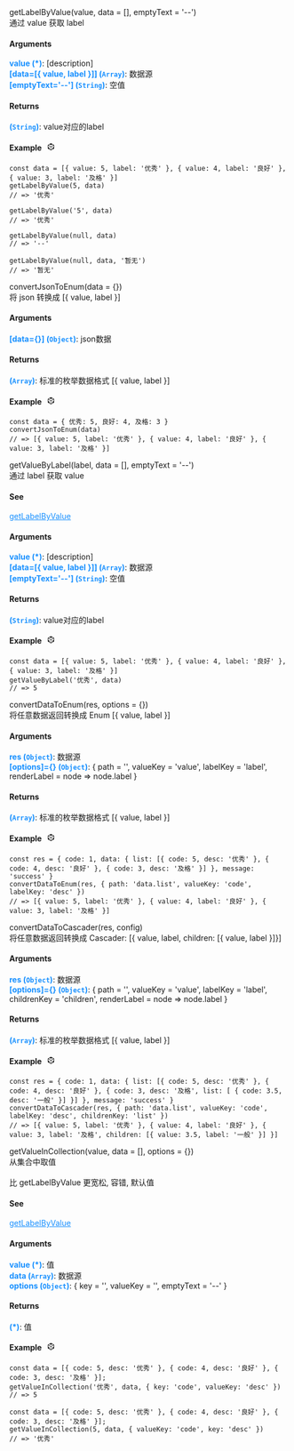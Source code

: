 <div><div id="getlabelbyvalue" class="item-method-name" style="margin-top: -65px; padding-top: 65px;"><div class="item-method-name-area">getLabelByValue(value, data = [], emptyText = '--')</div></div><div class="item-method-content"><div>通过 value 获取 label</div><h4>Arguments</h4><div><strong style="color: #1890ff;">value</strong><strong style="color: #1890ff;"> (*)</strong><span>: [description]</span></div><div><strong style="color: #1890ff;">[data=[{ value, label }]]</strong><strong style="color: #1890ff;"> (<code>Array</code>)</strong><span>: 数据源</span></div><div><strong style="color: #1890ff;">[emptyText='--']</strong><strong style="color: #1890ff;"> (<code>String</code>)</strong><span>: 空值</span></div><h4>Returns</h4><span><strong style="color: #1890ff;">(<code>String</code>)</strong><span>: value对应的label</span></span><h4><span>Example</span><i style="margin-left: 10px; cursor: pointer;" ariaLabel="图标: code" class="anticon anticon-code-sandbox action-showREPL" data-funcname="getLabelByValue" data-example="120,156,139,86,74,206,207,43,46,81,72,73,44,73,84,176,85,136,174,86,40,75,204,41,77,181,82,48,213,81,200,73,76,74,205,177,82,80,127,178,103,198,243,229,13,234,10,181,58,10,112,105,19,132,244,139,206,245,79,151,238,69,149,54,70,72,63,237,239,122,182,96,15,80,58,54,38,47,61,181,196,7,36,236,84,25,6,82,167,1,180,4,100,177,102,76,158,190,190,130,173,29,220,42,37,29,37,116,165,234,166,234,196,43,206,43,205,201,65,87,173,171,139,95,165,142,130,250,179,89,77,207,166,47,80,71,232,129,10,40,197,2,0,231,13,105,35"><svg viewBox="64 64 896 896" focusable="false" data-icon="code-sandbox" width="1em" height="1em" fill="currentColor" aria-hidden="true"><path d="M709.6 210l.4-.2h.2L512 96 313.9 209.8h-.2l.7.3L151.5 304v416L512 928l360.5-208V304l-162.9-94zM482.7 843.6L339.6 761V621.4L210 547.8V372.9l272.7 157.3v313.4zM238.2 321.5l134.7-77.8 138.9 79.7 139.1-79.9 135.2 78-273.9 158-274-158zM814 548.3l-128.8 73.1v139.1l-143.9 83V530.4L814 373.1v175.2z"></path></svg></i></h4><div style="display: none;">暂无</div><pre><code><span class="hljs-keyword">const</span> data = [{ <span class="hljs-attr">value</span>: <span class="hljs-number">5</span>, <span class="hljs-attr">label</span>: <span class="hljs-string">&#x27;优秀&#x27;</span> }, { <span class="hljs-attr">value</span>: <span class="hljs-number">4</span>, <span class="hljs-attr">label</span>: <span class="hljs-string">&#x27;良好&#x27;</span> }, { <span class="hljs-attr">value</span>: <span class="hljs-number">3</span>, <span class="hljs-attr">label</span>: <span class="hljs-string">&#x27;及格&#x27;</span> }]
<span class="hljs-title function_">getLabelByValue</span>(<span class="hljs-number">5</span>, data)
<span class="hljs-comment">// =&gt; &#x27;优秀&#x27;</span></code></pre><pre><code><span class="hljs-title function_">getLabelByValue</span>(<span class="hljs-string">&#x27;5&#x27;</span>, data)
<span class="hljs-comment">// =&gt; &#x27;优秀&#x27;</span></code></pre><pre><code><span class="hljs-title function_">getLabelByValue</span>(<span class="hljs-literal">null</span>, data)
<span class="hljs-comment">// =&gt; &#x27;--&#x27;</span></code></pre><pre><code><span class="hljs-title function_">getLabelByValue</span>(<span class="hljs-literal">null</span>, data, <span class="hljs-string">&#x27;暂无&#x27;</span>)
<span class="hljs-comment">// =&gt; &#x27;暂无&#x27;</span></code></pre></div></div>
<div><div id="convertjsontoenum" class="item-method-name" style="margin-top: -65px; padding-top: 65px;"><div class="item-method-name-area">convertJsonToEnum(data = {})</div></div><div class="item-method-content"><div>将 json 转换成 [{ value, label }]</div><h4>Arguments</h4><div><strong style="color: #1890ff;">[data={}]</strong><strong style="color: #1890ff;"> (<code>Object</code>)</strong><span>: json数据</span></div><h4>Returns</h4><span><strong style="color: #1890ff;">(<code>Array</code>)</strong><span>: 标准的枚举数据格式 [{ value, label }]</span></span><h4><span>Example</span><i style="margin-left: 10px; cursor: pointer;" ariaLabel="图标: code" class="anticon anticon-code-sandbox action-showREPL" data-funcname="convertJsonToEnum" data-example="120,156,139,86,74,206,207,43,46,81,72,73,44,73,84,176,85,168,86,120,178,103,198,243,229,13,86,10,166,58,10,47,58,215,63,93,186,215,74,193,68,71,225,105,127,215,179,5,123,172,20,140,21,106,99,242,128,58,202,82,139,74,188,138,243,243,66,242,93,243,74,115,53,64,186,53,99,242,244,245,21,108,237,20,162,171,21,202,18,115,74,83,193,102,228,36,38,165,230,88,41,168,67,140,85,87,168,213,81,128,75,155,32,164,33,86,161,74,27,35,164,33,214,3,165,99,149,98,1,76,244,68,15"><svg viewBox="64 64 896 896" focusable="false" data-icon="code-sandbox" width="1em" height="1em" fill="currentColor" aria-hidden="true"><path d="M709.6 210l.4-.2h.2L512 96 313.9 209.8h-.2l.7.3L151.5 304v416L512 928l360.5-208V304l-162.9-94zM482.7 843.6L339.6 761V621.4L210 547.8V372.9l272.7 157.3v313.4zM238.2 321.5l134.7-77.8 138.9 79.7 139.1-79.9 135.2 78-273.9 158-274-158zM814 548.3l-128.8 73.1v139.1l-143.9 83V530.4L814 373.1v175.2z"></path></svg></i></h4><div style="display: none;">暂无</div><pre><code><span class="hljs-keyword">const</span> data = { 优秀: <span class="hljs-number">5</span>, 良好: <span class="hljs-number">4</span>, 及格: <span class="hljs-number">3</span> }
<span class="hljs-title function_">convertJsonToEnum</span>(data)
<span class="hljs-comment">// =&gt; [{ value: 5, label: &#x27;优秀&#x27; }, { value: 4, label: &#x27;良好&#x27; }, { value: 3, label: &#x27;及格&#x27; }]</span></code></pre></div></div>
<div><div id="getvaluebylabel" class="item-method-name" style="margin-top: -65px; padding-top: 65px;"><div class="item-method-name-area">getValueByLabel(label, data = [], emptyText = '--')</div></div><div class="item-method-content"><div>通过 label 获取 value</div><h4>See</h4><a href="javascript:void(0)" target="undefined" style="color: #1890ff;">getLabelByValue</a><h4>Arguments</h4><div><strong style="color: #1890ff;">value</strong><strong style="color: #1890ff;"> (*)</strong><span>: [description]</span></div><div><strong style="color: #1890ff;">[data=[{ value, label }]]</strong><strong style="color: #1890ff;"> (<code>Array</code>)</strong><span>: 数据源</span></div><div><strong style="color: #1890ff;">[emptyText='--']</strong><strong style="color: #1890ff;"> (<code>String</code>)</strong><span>: 空值</span></div><h4>Returns</h4><span><strong style="color: #1890ff;">(<code>String</code>)</strong><span>: value对应的label</span></span><h4><span>Example</span><i style="margin-left: 10px; cursor: pointer;" ariaLabel="图标: code" class="anticon anticon-code-sandbox action-showREPL" data-funcname="getValueByLabel" data-example="120,156,139,86,74,206,207,43,46,81,72,73,44,73,84,176,85,136,174,86,40,75,204,41,77,181,82,48,213,81,200,73,76,74,205,177,82,80,127,178,103,198,243,229,13,234,10,181,58,10,112,105,19,132,244,139,206,245,79,151,238,69,149,54,70,72,63,237,239,122,182,96,15,80,58,54,38,47,61,181,36,12,164,192,169,210,7,36,171,1,51,90,7,108,191,102,76,158,190,190,130,173,157,130,169,82,44,0,126,169,55,162"><svg viewBox="64 64 896 896" focusable="false" data-icon="code-sandbox" width="1em" height="1em" fill="currentColor" aria-hidden="true"><path d="M709.6 210l.4-.2h.2L512 96 313.9 209.8h-.2l.7.3L151.5 304v416L512 928l360.5-208V304l-162.9-94zM482.7 843.6L339.6 761V621.4L210 547.8V372.9l272.7 157.3v313.4zM238.2 321.5l134.7-77.8 138.9 79.7 139.1-79.9 135.2 78-273.9 158-274-158zM814 548.3l-128.8 73.1v139.1l-143.9 83V530.4L814 373.1v175.2z"></path></svg></i></h4><div style="display: none;">暂无</div><pre><code><span class="hljs-keyword">const</span> data = [{ <span class="hljs-attr">value</span>: <span class="hljs-number">5</span>, <span class="hljs-attr">label</span>: <span class="hljs-string">&#x27;优秀&#x27;</span> }, { <span class="hljs-attr">value</span>: <span class="hljs-number">4</span>, <span class="hljs-attr">label</span>: <span class="hljs-string">&#x27;良好&#x27;</span> }, { <span class="hljs-attr">value</span>: <span class="hljs-number">3</span>, <span class="hljs-attr">label</span>: <span class="hljs-string">&#x27;及格&#x27;</span> }]
<span class="hljs-title function_">getValueByLabel</span>(<span class="hljs-string">&#x27;优秀&#x27;</span>, data)
<span class="hljs-comment">// =&gt; 5</span></code></pre></div></div>
<div><div id="convertdatatoenum" class="item-method-name" style="margin-top: -65px; padding-top: 65px;"><div class="item-method-name-area">convertDataToEnum(res, options = {})</div></div><div class="item-method-content"><div>将任意数据返回转换成 Enum [{ value, label }]</div><h4>Arguments</h4><div><strong style="color: #1890ff;">res</strong><strong style="color: #1890ff;"> (<code>Object</code>)</strong><span>: 数据源</span></div><div><strong style="color: #1890ff;">[options]={}</strong><strong style="color: #1890ff;"> (<code>Object</code>)</strong><span>: { path = '', valueKey = 'value', labelKey = 'label', renderLabel = node =&gt; node.label }</span></div><h4>Returns</h4><span><strong style="color: #1890ff;">(<code>Array</code>)</strong><span>: 标准的枚举数据格式 [{ value, label }]</span></span><h4><span>Example</span><i style="margin-left: 10px; cursor: pointer;" ariaLabel="图标: code" class="anticon anticon-code-sandbox action-showREPL" data-funcname="convertDataToEnum" data-example="120,156,139,86,74,206,207,43,46,81,40,74,45,86,176,85,168,86,72,206,79,73,181,82,48,212,81,72,73,44,73,180,2,10,228,100,22,151,88,41,68,195,100,76,129,50,169,197,201,86,10,234,79,246,204,120,190,188,65,93,161,86,7,174,205,4,46,249,162,115,253,211,165,123,81,36,141,225,146,79,251,187,158,45,216,3,148,140,5,201,231,166,22,23,39,166,3,21,168,23,151,38,39,3,57,64,137,152,60,160,171,202,82,139,74,92,128,174,8,201,119,205,43,205,213,0,186,16,100,88,65,98,73,6,80,45,200,121,122,32,183,169,235,40,148,37,230,148,166,122,167,86,2,133,65,86,1,69,114,18,147,82,115,32,34,32,59,129,38,106,198,228,233,235,43,216,218,129,124,2,86,15,246,10,88,29,186,95,160,210,38,8,105,20,223,64,165,141,17,210,8,255,40,197,2,0,126,166,117,173"><svg viewBox="64 64 896 896" focusable="false" data-icon="code-sandbox" width="1em" height="1em" fill="currentColor" aria-hidden="true"><path d="M709.6 210l.4-.2h.2L512 96 313.9 209.8h-.2l.7.3L151.5 304v416L512 928l360.5-208V304l-162.9-94zM482.7 843.6L339.6 761V621.4L210 547.8V372.9l272.7 157.3v313.4zM238.2 321.5l134.7-77.8 138.9 79.7 139.1-79.9 135.2 78-273.9 158-274-158zM814 548.3l-128.8 73.1v139.1l-143.9 83V530.4L814 373.1v175.2z"></path></svg></i></h4><div style="display: none;">暂无</div><pre><code><span class="hljs-keyword">const</span> res = { <span class="hljs-attr">code</span>: <span class="hljs-number">1</span>, <span class="hljs-attr">data</span>: { <span class="hljs-attr">list</span>: [{ <span class="hljs-attr">code</span>: <span class="hljs-number">5</span>, <span class="hljs-attr">desc</span>: <span class="hljs-string">&#x27;优秀&#x27;</span> }, { <span class="hljs-attr">code</span>: <span class="hljs-number">4</span>, <span class="hljs-attr">desc</span>: <span class="hljs-string">&#x27;良好&#x27;</span> }, { <span class="hljs-attr">code</span>: <span class="hljs-number">3</span>, <span class="hljs-attr">desc</span>: <span class="hljs-string">&#x27;及格&#x27;</span> }] }, <span class="hljs-attr">message</span>: <span class="hljs-string">&#x27;success&#x27;</span> }
<span class="hljs-title function_">convertDataToEnum</span>(res, { <span class="hljs-attr">path</span>: <span class="hljs-string">&#x27;data.list&#x27;</span>, <span class="hljs-attr">valueKey</span>: <span class="hljs-string">&#x27;code&#x27;</span>, <span class="hljs-attr">labelKey</span>: <span class="hljs-string">&#x27;desc&#x27;</span> })
<span class="hljs-comment">// =&gt; [{ value: 5, label: &#x27;优秀&#x27; }, { value: 4, label: &#x27;良好&#x27; }, { value: 3, label: &#x27;及格&#x27; }]</span></code></pre></div></div>
<div><div id="convertdatatocascader" class="item-method-name" style="margin-top: -65px; padding-top: 65px;"><div class="item-method-name-area">convertDataToCascader(res, config)</div></div><div class="item-method-content"><div>将任意数据返回转换成 Cascader: [{ value, label, children: [{ value, label }]}]</div><h4>Arguments</h4><div><strong style="color: #1890ff;">res</strong><strong style="color: #1890ff;"> (<code>Object</code>)</strong><span>: 数据源</span></div><div><strong style="color: #1890ff;">[options]={}</strong><strong style="color: #1890ff;"> (<code>Object</code>)</strong><span>: { path = '', valueKey = 'value', labelKey = 'label', childrenKey = 'children', renderLabel = node =&gt; node.label }</span></div><h4>Returns</h4><span><strong style="color: #1890ff;">(<code>Array</code>)</strong><span>: 标准的枚举数据格式 [{ value, label }]</span></span><h4><span>Example</span><i style="margin-left: 10px; cursor: pointer;" ariaLabel="图标: code" class="anticon anticon-code-sandbox action-showREPL" data-funcname="convertDataToCascader" data-example="120,156,139,86,74,206,207,43,46,81,40,74,45,86,176,85,168,86,72,206,79,73,181,82,48,212,81,72,73,44,73,180,2,10,228,100,22,151,88,41,68,195,100,76,129,50,169,197,201,86,10,234,79,246,204,120,190,188,65,93,161,86,7,174,205,4,46,249,162,115,253,211,165,123,81,36,141,225,146,79,251,187,158,45,216,163,174,3,51,27,161,68,15,201,248,29,13,47,58,214,0,77,136,5,35,29,133,220,212,226,226,196,116,160,42,245,226,210,228,100,32,7,40,23,147,7,116,125,89,106,81,137,11,208,181,33,249,206,137,197,201,137,41,169,69,26,64,223,128,44,46,72,44,201,0,170,7,121,69,15,100,23,208,202,178,196,156,210,84,239,212,74,160,48,200,78,144,35,18,147,82,115,32,34,32,171,129,34,201,25,153,57,41,69,169,121,16,65,176,70,133,90,205,152,60,125,125,5,91,59,80,80,128,13,1,135,5,88,51,122,96,64,165,77,16,210,40,193,1,149,54,70,72,195,3,4,102,179,21,146,45,224,64,129,219,131,28,42,74,177,0,249,240,156,48"><svg viewBox="64 64 896 896" focusable="false" data-icon="code-sandbox" width="1em" height="1em" fill="currentColor" aria-hidden="true"><path d="M709.6 210l.4-.2h.2L512 96 313.9 209.8h-.2l.7.3L151.5 304v416L512 928l360.5-208V304l-162.9-94zM482.7 843.6L339.6 761V621.4L210 547.8V372.9l272.7 157.3v313.4zM238.2 321.5l134.7-77.8 138.9 79.7 139.1-79.9 135.2 78-273.9 158-274-158zM814 548.3l-128.8 73.1v139.1l-143.9 83V530.4L814 373.1v175.2z"></path></svg></i></h4><div style="display: none;">暂无</div><pre><code><span class="hljs-keyword">const</span> res = { <span class="hljs-attr">code</span>: <span class="hljs-number">1</span>, <span class="hljs-attr">data</span>: { <span class="hljs-attr">list</span>: [{ <span class="hljs-attr">code</span>: <span class="hljs-number">5</span>, <span class="hljs-attr">desc</span>: <span class="hljs-string">&#x27;优秀&#x27;</span> }, { <span class="hljs-attr">code</span>: <span class="hljs-number">4</span>, <span class="hljs-attr">desc</span>: <span class="hljs-string">&#x27;良好&#x27;</span> }, { <span class="hljs-attr">code</span>: <span class="hljs-number">3</span>, <span class="hljs-attr">desc</span>: <span class="hljs-string">&#x27;及格&#x27;</span>, <span class="hljs-attr">list</span>: [ { <span class="hljs-attr">code</span>: <span class="hljs-number">3.5</span>, <span class="hljs-attr">desc</span>: <span class="hljs-string">&#x27;一般&#x27;</span> }] }] }, <span class="hljs-attr">message</span>: <span class="hljs-string">&#x27;success&#x27;</span> }
<span class="hljs-title function_">convertDataToCascader</span>(res, { <span class="hljs-attr">path</span>: <span class="hljs-string">&#x27;data.list&#x27;</span>, <span class="hljs-attr">valueKey</span>: <span class="hljs-string">&#x27;code&#x27;</span>, <span class="hljs-attr">labelKey</span>: <span class="hljs-string">&#x27;desc&#x27;</span>, <span class="hljs-attr">childrenKey</span>: <span class="hljs-string">&#x27;list&#x27;</span> })
<span class="hljs-comment">// =&gt; [{ value: 5, label: &#x27;优秀&#x27; }, { value: 4, label: &#x27;良好&#x27; }, { value: 3, label: &#x27;及格&#x27;, children: [{ value: 3.5, label: &#x27;一般&#x27; }] }]</span></code></pre></div></div>
<div><div id="getvalueincollection" class="item-method-name" style="margin-top: -65px; padding-top: 65px;"><div class="item-method-name-area">getValueInCollection(value, data = [], options = {})</div></div><div class="item-method-content"><div>从集合中取值<br /><br />比 getLabelByValue 更宽松, 容错, 默认值</div><h4>See</h4><a href="javascript:void(0)" target="undefined" style="color: #1890ff;">getLabelByValue</a><h4>Arguments</h4><div><strong style="color: #1890ff;">value</strong><strong style="color: #1890ff;"> (*)</strong><span>: 值</span></div><div><strong style="color: #1890ff;">data</strong><strong style="color: #1890ff;"> (<code>Array</code>)</strong><span>: 数据源</span></div><div><strong style="color: #1890ff;">options</strong><strong style="color: #1890ff;"> (<code>Object</code>)</strong><span>: { key = '', valueKey = '', emptyText = '--' }</span></div><h4>Returns</h4><span><strong style="color: #1890ff;">(*)</strong><span>: 值</span></span><h4><span>Example</span><i style="margin-left: 10px; cursor: pointer;" ariaLabel="图标: code" class="anticon anticon-code-sandbox action-showREPL" data-funcname="getValueInCollection" data-example="120,156,139,86,74,206,207,43,46,81,72,73,44,73,84,176,85,136,174,86,72,206,79,73,181,82,48,213,81,72,73,45,78,182,82,80,127,178,103,198,243,229,13,234,10,181,58,10,48,73,19,184,228,139,206,245,79,151,238,69,145,52,134,75,62,237,239,122,182,96,15,80,50,214,58,38,47,61,181,36,44,49,167,52,213,51,207,57,63,39,39,53,185,36,51,63,79,3,102,184,14,216,126,144,25,217,169,149,64,157,32,147,128,130,101,32,13,222,96,17,144,145,64,147,52,99,242,244,245,21,108,237,20,76,149,116,6,212,229,166,8,39,35,185,18,234,238,108,172,78,134,185,71,41,22,0,239,17,131,253"><svg viewBox="64 64 896 896" focusable="false" data-icon="code-sandbox" width="1em" height="1em" fill="currentColor" aria-hidden="true"><path d="M709.6 210l.4-.2h.2L512 96 313.9 209.8h-.2l.7.3L151.5 304v416L512 928l360.5-208V304l-162.9-94zM482.7 843.6L339.6 761V621.4L210 547.8V372.9l272.7 157.3v313.4zM238.2 321.5l134.7-77.8 138.9 79.7 139.1-79.9 135.2 78-273.9 158-274-158zM814 548.3l-128.8 73.1v139.1l-143.9 83V530.4L814 373.1v175.2z"></path></svg></i></h4><div style="display: none;">暂无</div><pre><code><span class="hljs-keyword">const</span> data = [{ <span class="hljs-attr">code</span>: <span class="hljs-number">5</span>, <span class="hljs-attr">desc</span>: <span class="hljs-string">&#x27;优秀&#x27;</span> }, { <span class="hljs-attr">code</span>: <span class="hljs-number">4</span>, <span class="hljs-attr">desc</span>: <span class="hljs-string">&#x27;良好&#x27;</span> }, { <span class="hljs-attr">code</span>: <span class="hljs-number">3</span>, <span class="hljs-attr">desc</span>: <span class="hljs-string">&#x27;及格&#x27;</span> }];
<span class="hljs-title function_">getValueInCollection</span>(<span class="hljs-string">&#x27;优秀&#x27;</span>, data, { <span class="hljs-attr">key</span>: <span class="hljs-string">&#x27;code&#x27;</span>, <span class="hljs-attr">valueKey</span>: <span class="hljs-string">&#x27;desc&#x27;</span> })
<span class="hljs-comment">// =&gt; 5</span></code></pre><pre><code><span class="hljs-keyword">const</span> data = [{ <span class="hljs-attr">code</span>: <span class="hljs-number">5</span>, <span class="hljs-attr">desc</span>: <span class="hljs-string">&#x27;优秀&#x27;</span> }, { <span class="hljs-attr">code</span>: <span class="hljs-number">4</span>, <span class="hljs-attr">desc</span>: <span class="hljs-string">&#x27;良好&#x27;</span> }, { <span class="hljs-attr">code</span>: <span class="hljs-number">3</span>, <span class="hljs-attr">desc</span>: <span class="hljs-string">&#x27;及格&#x27;</span> }];
<span class="hljs-title function_">getValueInCollection</span>(<span class="hljs-number">5</span>, data, { <span class="hljs-attr">valueKey</span>: <span class="hljs-string">&#x27;code&#x27;</span>, <span class="hljs-attr">key</span>: <span class="hljs-string">&#x27;desc&#x27;</span> })
<span class="hljs-comment">// =&gt; &#x27;优秀&#x27;</span></code></pre></div></div>